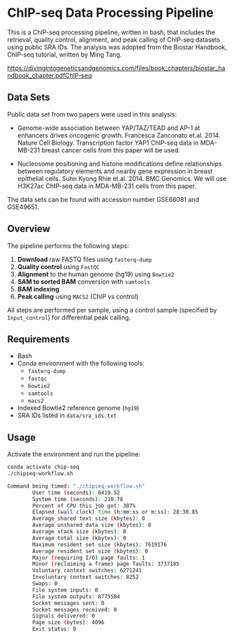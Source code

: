 # ChIP-seq Data Processing Pipeline

This is a ChIP-seq processing pipeline, written in bash, that includes the retrieval, quality control, alignment, and peak calling of ChIP-seq datasets using public SRA IDs. The analysis was adopted from the Biostar Handbook, ChIP-seq tutorial, written by Ming Tang. 

https://divingintogeneticsandgenomics.com/files/book_chapters/biostar_handbook_chapter.pdfChIP-seq 

## Data Sets 

Public data set from two papers were used in this analysis:

- Genome-wide association between YAP/TAZ/TEAD and AP-1 at enhancers drives oncogenic growth.
	Francesca Zanconato et.al. 2014. Nature Cell Biology.
	Transcription factor YAP1 ChIP-seq data in MDA-MB-231 breast cancer cells from this paper will be used.

-	Nucleosome positioning and histone modifications define relationships between regulatory elements
	and nearby gene expression in breast epithelial cells. Suhn Kyong Rhie et.al. 2014. BMC Genomics.
	We will use H3K27ac ChIP-seq data in MDA-MB-231 cells from this paper.

The data sets can be found with accession number GSE66081 and GSE49651.



## Overview

The pipeline performs the following steps:

1. **Download** raw FASTQ files using `fasterq-dump`
2. **Quality control** using `FastQC`
3. **Alignment** to the human genome (hg19) using `Bowtie2`
4. **SAM to sorted BAM** conversion with `samtools`
5. **BAM indexing**
6. **Peak calling** using `MACS2` (ChIP vs control)

All steps are performed per sample, using a control sample (specified by `Input_control`) for differential peak calling.

## Requirements

- Bash
- Conda environment with the following tools:
  - `fasterq-dump`
  - `fastqc`
  - `bowtie2`
  - `samtools`
  - `macs2`
- Indexed Bowtie2 reference genome (`hg19`)
- SRA IDs listed in `data/sra_ids.txt`

## Usage

Activate the environment and run the pipeline:

```bash
conda activate chip-seq
./chipseq-workflow.sh

Command being timed: "./chipseq-workflow.sh"
        User time (seconds): 6419.52
        System time (seconds): 210.78
        Percent of CPU this job got: 387%
        Elapsed (wall clock) time (h:mm:ss or m:ss): 28:30.85
        Average shared text size (kbytes): 0
        Average unshared data size (kbytes): 0
        Average stack size (kbytes): 0
        Average total size (kbytes): 0
        Maximum resident set size (kbytes): 7619176
        Average resident set size (kbytes): 0
        Major (requiring I/O) page faults: 1
        Minor (reclaiming a frame) page faults: 3737185
        Voluntary context switches: 6271241
        Involuntary context switches: 8252
        Swaps: 0
        File system inputs: 0
        File system outputs: 8775584
        Socket messages sent: 0
        Socket messages received: 0
        Signals delivered: 0
        Page size (bytes): 4096
        Exit status: 0
```

